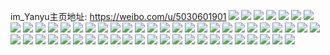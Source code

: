 im_Yanyu主页地址: https://weibo.com/u/5030601901 
![](https://wx4.sinaimg.cn/mw2000/005urTmlly1h985u4jhcuj31sc2dsx6p.jpg) 
![](https://wx4.sinaimg.cn/mw2000/005urTmlly1h985u7g1y6j32eo37kx6s.jpg) 
![](https://wx4.sinaimg.cn/mw2000/005urTmlly1h985u9a519j31sc2ds4qq.jpg) 
![](https://wx4.sinaimg.cn/mw2000/005urTmlly1h93u9xk4qbj32c02q1kgp.jpg) 
![](https://wx4.sinaimg.cn/mw2000/005urTmlly1h8s2pct1edj32c03401l0.jpg) 
![](https://wx4.sinaimg.cn/mw2000/005urTmlly1h8s2pferypj32c0340kjn.jpg) 
![](https://wx4.sinaimg.cn/mw2000/005urTmlly1h8s2pgccaij31cp236kjl.jpg) 
![](https://wx4.sinaimg.cn/mw2000/005urTmlly1h8s2phvifnj31sc2dse82.jpg) 
![](https://wx4.sinaimg.cn/mw2000/005urTmlly1h7r03ztwhoj322o340kjn.jpg) 
![](https://wx4.sinaimg.cn/mw2000/005urTmlly1h7r043mr0jj322o340u0z.jpg) 
![](https://wx4.sinaimg.cn/mw2000/005urTmlly1h7flslsq20j30oz18e461.jpg) 
![](https://wx4.sinaimg.cn/mw2000/005urTmlly1h7flxqpshpj30u01hcwq4.jpg) 
![](https://wx4.sinaimg.cn/mw2000/005urTmlly1h7flxq1hczj30k50zigsp.jpg) 
![](https://wx4.sinaimg.cn/mw2000/005urTmlly1h74wad8ja0j31sc2ds4j7.jpg) 
![](https://wx4.sinaimg.cn/mw2000/005urTmlly1h74wa68nxkj32c03407lx.jpg) 
![](https://wx4.sinaimg.cn/mw2000/005urTmlly1h74walbxptj31sc2dse82.jpg) 
![](https://wx4.sinaimg.cn/mw2000/005urTmlly1h6sh7z4d5dj32c0340dx1.jpg) 
![](https://wx4.sinaimg.cn/mw2000/005urTmlly1h6sh7w2552j31sc2dsb2a.jpg) 
![](https://wx4.sinaimg.cn/mw2000/005urTmlly1h6i5boe6lsj30n00l5q4x.jpg) 
![](https://wx4.sinaimg.cn/mw2000/005urTmlly1h5q2ow9cn0j31e834wnpe.jpg) 
![](https://wx4.sinaimg.cn/mw2000/005urTmlly1h5q2on43pdj30n014w4k3.jpg) 
![](https://wx4.sinaimg.cn/mw2000/005urTmlly1h5q2oyvnj3j30t51fstn6.jpg) 
![](https://wx4.sinaimg.cn/mw2000/005urTmlly1h5q2p0tqzmj30xv1vpnp2.jpg) 
![](https://wx4.sinaimg.cn/mw2000/005urTmlly1h5i4c2lrf4j30n014mwkb.jpg) 
![](https://wx4.sinaimg.cn/mw2000/005urTmlly1h5i4c4ukrfj32c0340kjm.jpg) 
![](https://wx4.sinaimg.cn/mw2000/005urTmlly1h5i4c6p5i9j32c0340u0y.jpg) 
![](https://wx4.sinaimg.cn/mw2000/005urTmlly1h5i4c9pb24j32co34uu0y.jpg) 
![](https://wx4.sinaimg.cn/mw2000/005urTmlly1h5i4c24ieej31b92c0nhu.jpg) 
![](https://wx4.sinaimg.cn/mw2000/005urTmlly1h5i4cbc469j31sc2dsx6q.jpg) 
![](https://wx4.sinaimg.cn/mw2000/005urTmlly1h5dn0sk19xj31sc2dsqv5.jpg) 
![](https://wx4.sinaimg.cn/mw2000/005urTmlly1h5dn0tcrlhj31sc2dsqv5.jpg) 
![](https://wx4.sinaimg.cn/mw2000/005urTmlly1h44hm0ast8j32c033ykjn.jpg) 
![](https://wx4.sinaimg.cn/mw2000/005urTmlly1h44hly93xej33402byb2b.jpg) 
![](https://wx4.sinaimg.cn/mw2000/005urTmlly1h3etne562ij32i01o07wi.jpg) 
![](https://wx4.sinaimg.cn/mw2000/005urTmlly1h3djj46gkgj31401z4k8z.jpg) 
![](https://wx4.sinaimg.cn/mw2000/005urTmlly1h3djjv81tej315o1qm7wh.jpg) 
![](https://wx4.sinaimg.cn/mw2000/005urTmlly1h2cyaqnn0gj30rr1a8k3a.jpg) 
![](https://wx4.sinaimg.cn/mw2000/005urTmlly1h2cyaryy76j33402c0npe.jpg) 
![](https://wx4.sinaimg.cn/mw2000/005urTmlly1h2cyaqckhbj315o1qi7wh.jpg) 
![](https://wx4.sinaimg.cn/mw2000/005urTmlly1h2cyar8i7mj315o1qi1ke.jpg) 
![](https://wx4.sinaimg.cn/mw2000/005urTmlly1h2cyapq50qj32c036hx6p.jpg) 
![](https://wx4.sinaimg.cn/mw2000/005urTmlly1h2cyaoy4m4j315o1qi7wh.jpg) 
![](https://wx4.sinaimg.cn/mw2000/005urTmlly1gzk94byjx4j32c03417wi.jpg) 
![](https://wx4.sinaimg.cn/mw2000/005urTmlly1gzk94cw6ldj32c0340kjm.jpg) 
![](https://wx4.sinaimg.cn/mw2000/005urTmlly1gzk94doljgj32c0340kjm.jpg) 
![](https://wx4.sinaimg.cn/mw2000/005urTmlly1gzk94eg92fj32c0340kjm.jpg) 
![](https://wx4.sinaimg.cn/mw2000/005urTmlly1gyr9xcuqm2j30xc1uox2o.jpg) 
![](https://wx4.sinaimg.cn/mw2000/005urTmlly1gyr9xerkt4j315o1qi7wh.jpg) 
![](https://wx4.sinaimg.cn/mw2000/005urTmlly1gyoxs3z70uj31sc2ds4qq.jpg) 
![](https://wx4.sinaimg.cn/mw2000/005urTmlly1gyoxs0qpolj315o1qi4qp.jpg) 
![](https://wx4.sinaimg.cn/mw2000/005urTmlly1gyoxs6n56jj31sc2ds4qq.jpg) 
![](https://wx4.sinaimg.cn/mw2000/005urTmlly1gyoxs91232j32c03401kz.jpg) 
![](https://wx4.sinaimg.cn/mw2000/005urTmlly1gxq7nzrmh7j32c0340b2a.jpg) 
![](https://wx4.sinaimg.cn/mw2000/005urTmlly1gxq7nxab2qj30xc2301kx.jpg) 
![](https://wx4.sinaimg.cn/mw2000/005urTmlly1gxq7o1uob5j32c0341b2a.jpg) 

